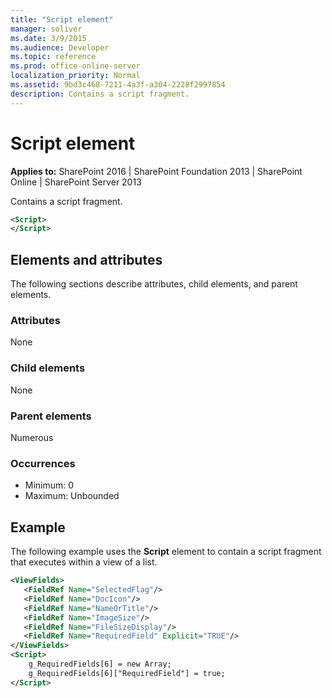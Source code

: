 ```yaml
---
title: "Script element"
manager: soliver
ms.date: 3/9/2015
ms.audience: Developer
ms.topic: reference
ms.prod: office-online-server
localization_priority: Normal
ms.assetid: 9bd3c468-7211-4a3f-a304-2228f2997854
description: Contains a script fragment.
---
```


# Script element

**Applies to:** SharePoint 2016 | SharePoint Foundation 2013 | SharePoint Online | SharePoint Server 2013
  
Contains a script fragment.
  
```XML
<Script>
</Script>
```

## Elements and attributes

The following sections describe attributes, child elements, and parent elements.

### Attributes

None
   
### Child elements

None 
   
### Parent elements

Numerous 
   
### Occurrences

- Minimum: 0
- Maximum: Unbounded  
   
## Example

The following example uses the **Script** element to contain a script fragment that executes within a view of a list. 
  
```XML
<ViewFields>
   <FieldRef Name="SelectedFlag"/>
   <FieldRef Name="DocIcon"/>
   <FieldRef Name="NameOrTitle"/>
   <FieldRef Name="ImageSize"/>
   <FieldRef Name="FileSizeDisplay"/>
   <FieldRef Name="RequiredField" Explicit="TRUE"/>
</ViewFields>
<Script>
    g_RequiredFields[6] = new Array;
    g_RequiredFields[6]["RequiredField"] = true;
</Script>
```


